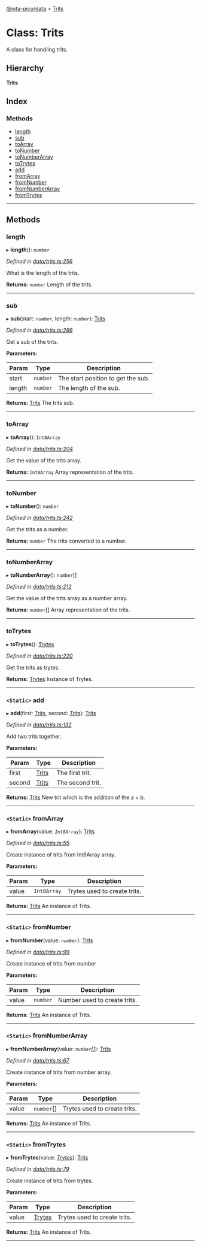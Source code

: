[@iota-pico/data](../README.md) > [Trits](../classes/trits.md)

# Class: Trits

A class for handling trits.

## Hierarchy

**Trits**

## Index

### Methods

* [length](trits.md#length)
* [sub](trits.md#sub)
* [toArray](trits.md#toarray)
* [toNumber](trits.md#tonumber)
* [toNumberArray](trits.md#tonumberarray)
* [toTrytes](trits.md#totrytes)
* [add](trits.md#add)
* [fromArray](trits.md#fromarray)
* [fromNumber](trits.md#fromnumber)
* [fromNumberArray](trits.md#fromnumberarray)
* [fromTrytes](trits.md#fromtrytes)

---

## Methods

<a id="length"></a>

###  length

▸ **length**(): `number`

*Defined in [data/trits.ts:256](https://github.com/iota-pico/data/blob/501a2d7/src/data/trits.ts#L256)*

What is the length of the trits.

**Returns:** `number`
Length of the trits.

___
<a id="sub"></a>

###  sub

▸ **sub**(start: *`number`*, length: *`number`*): [Trits](trits.md)

*Defined in [data/trits.ts:266](https://github.com/iota-pico/data/blob/501a2d7/src/data/trits.ts#L266)*

Get a sub of the trits.

**Parameters:**

| Param | Type | Description |
| ------ | ------ | ------ |
| start | `number` |  The start position to get the sub. |
| length | `number` |  The length of the sub. |

**Returns:** [Trits](trits.md)
The trits sub.

___
<a id="toarray"></a>

###  toArray

▸ **toArray**(): `Int8Array`

*Defined in [data/trits.ts:204](https://github.com/iota-pico/data/blob/501a2d7/src/data/trits.ts#L204)*

Get the value of the trits array.

**Returns:** `Int8Array`
Array representation of the trits.

___
<a id="tonumber"></a>

###  toNumber

▸ **toNumber**(): `number`

*Defined in [data/trits.ts:242](https://github.com/iota-pico/data/blob/501a2d7/src/data/trits.ts#L242)*

Get the trits as a number.

**Returns:** `number`
The trits converted to a number.

___
<a id="tonumberarray"></a>

###  toNumberArray

▸ **toNumberArray**(): `number`[]

*Defined in [data/trits.ts:212](https://github.com/iota-pico/data/blob/501a2d7/src/data/trits.ts#L212)*

Get the value of the trits array as a number array.

**Returns:** `number`[]
Array representation of the trits.

___
<a id="totrytes"></a>

###  toTrytes

▸ **toTrytes**(): [Trytes](trytes.md)

*Defined in [data/trits.ts:220](https://github.com/iota-pico/data/blob/501a2d7/src/data/trits.ts#L220)*

Get the trits as trytes.

**Returns:** [Trytes](trytes.md)
Instance of Trytes.

___
<a id="add"></a>

### `<Static>` add

▸ **add**(first: *[Trits](trits.md)*, second: *[Trits](trits.md)*): [Trits](trits.md)

*Defined in [data/trits.ts:132](https://github.com/iota-pico/data/blob/501a2d7/src/data/trits.ts#L132)*

Add two trits together.

**Parameters:**

| Param | Type | Description |
| ------ | ------ | ------ |
| first | [Trits](trits.md) |  The first trit. |
| second | [Trits](trits.md) |  The second trit. |

**Returns:** [Trits](trits.md)
New trit which is the addition of the a + b.

___
<a id="fromarray"></a>

### `<Static>` fromArray

▸ **fromArray**(value: *`Int8Array`*): [Trits](trits.md)

*Defined in [data/trits.ts:55](https://github.com/iota-pico/data/blob/501a2d7/src/data/trits.ts#L55)*

Create instance of trits from Int8Array array.

**Parameters:**

| Param | Type | Description |
| ------ | ------ | ------ |
| value | `Int8Array` |  Trytes used to create trits. |

**Returns:** [Trits](trits.md)
An instance of Trits.

___
<a id="fromnumber"></a>

### `<Static>` fromNumber

▸ **fromNumber**(value: *`number`*): [Trits](trits.md)

*Defined in [data/trits.ts:99](https://github.com/iota-pico/data/blob/501a2d7/src/data/trits.ts#L99)*

Create instance of trits from number

**Parameters:**

| Param | Type | Description |
| ------ | ------ | ------ |
| value | `number` |  Number used to create trits. |

**Returns:** [Trits](trits.md)
An instance of Trits.

___
<a id="fromnumberarray"></a>

### `<Static>` fromNumberArray

▸ **fromNumberArray**(value: *`number`[]*): [Trits](trits.md)

*Defined in [data/trits.ts:67](https://github.com/iota-pico/data/blob/501a2d7/src/data/trits.ts#L67)*

Create instance of trits from number array.

**Parameters:**

| Param | Type | Description |
| ------ | ------ | ------ |
| value | `number`[] |  Trytes used to create trits. |

**Returns:** [Trits](trits.md)
An instance of Trits.

___
<a id="fromtrytes"></a>

### `<Static>` fromTrytes

▸ **fromTrytes**(value: *[Trytes](trytes.md)*): [Trits](trits.md)

*Defined in [data/trits.ts:79](https://github.com/iota-pico/data/blob/501a2d7/src/data/trits.ts#L79)*

Create instance of trits from trytes.

**Parameters:**

| Param | Type | Description |
| ------ | ------ | ------ |
| value | [Trytes](trytes.md) |  Trytes used to create trits. |

**Returns:** [Trits](trits.md)
An instance of Trits.

___

